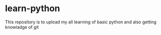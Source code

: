 # learn-python

This repository is to upload my all learning of basic python and also getting knowladge of git
